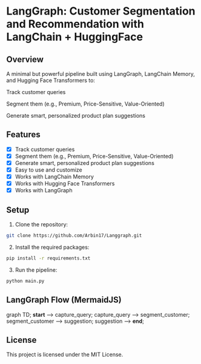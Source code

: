 # LangGraph: Customer Segmentation and Recommendation with LangChain + HuggingFace

## Overview
A minimal but powerful pipeline built using LangGraph, LangChain Memory, and Hugging Face Transformers to:

Track customer queries

Segment them (e.g., Premium, Price-Sensitive, Value-Oriented)

Generate smart, personalized product plan suggestions

## Features
- [x] Track customer queries
- [x] Segment them (e.g., Premium, Price-Sensitive, Value-Oriented)
- [x] Generate smart, personalized product plan suggestions
- [x] Easy to use and customize
- [x] Works with LangChain Memory
- [x] Works with Hugging Face Transformers
- [x] Works with LangGraph

## Setup
1. Clone the repository:
```bash
git clone https://github.com/Arbin17/Langgraph.git
```
2. Install the required packages:
```bash
pip install -r requirements.txt
```
3. Run the pipeline:
```bash
python main.py
```
## LangGraph Flow (MermaidJS)
graph TD;
  __start__ --> capture_query;
  capture_query --> segment_customer;
  segment_customer --> suggestion;
  suggestion --> __end__;

## License
This project is licensed under the MIT License.
